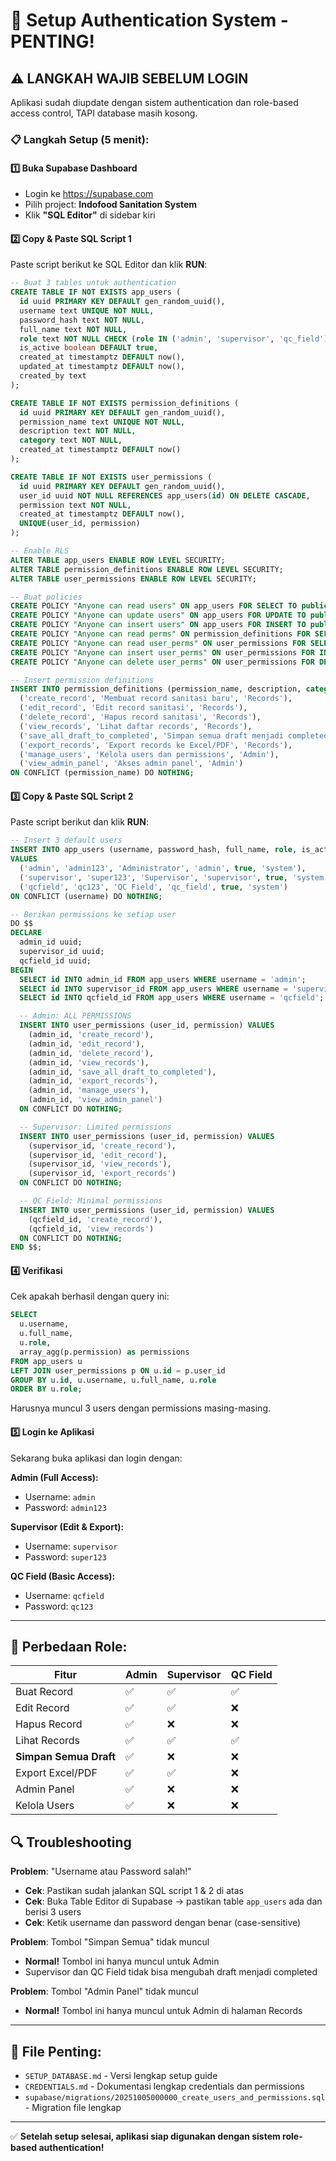 # 🔐 Setup Authentication System - PENTING!

## ⚠️ LANGKAH WAJIB SEBELUM LOGIN

Aplikasi sudah diupdate dengan sistem authentication dan role-based access control, TAPI database masih kosong.

### 📋 Langkah Setup (5 menit):

#### 1️⃣ Buka Supabase Dashboard
- Login ke https://supabase.com
- Pilih project: **Indofood Sanitation System**
- Klik **"SQL Editor"** di sidebar kiri

#### 2️⃣ Copy & Paste SQL Script 1

Paste script berikut ke SQL Editor dan klik **RUN**:

```sql
-- Buat 3 tables untuk authentication
CREATE TABLE IF NOT EXISTS app_users (
  id uuid PRIMARY KEY DEFAULT gen_random_uuid(),
  username text UNIQUE NOT NULL,
  password_hash text NOT NULL,
  full_name text NOT NULL,
  role text NOT NULL CHECK (role IN ('admin', 'supervisor', 'qc_field')),
  is_active boolean DEFAULT true,
  created_at timestamptz DEFAULT now(),
  updated_at timestamptz DEFAULT now(),
  created_by text
);

CREATE TABLE IF NOT EXISTS permission_definitions (
  id uuid PRIMARY KEY DEFAULT gen_random_uuid(),
  permission_name text UNIQUE NOT NULL,
  description text NOT NULL,
  category text NOT NULL,
  created_at timestamptz DEFAULT now()
);

CREATE TABLE IF NOT EXISTS user_permissions (
  id uuid PRIMARY KEY DEFAULT gen_random_uuid(),
  user_id uuid NOT NULL REFERENCES app_users(id) ON DELETE CASCADE,
  permission text NOT NULL,
  created_at timestamptz DEFAULT now(),
  UNIQUE(user_id, permission)
);

-- Enable RLS
ALTER TABLE app_users ENABLE ROW LEVEL SECURITY;
ALTER TABLE permission_definitions ENABLE ROW LEVEL SECURITY;
ALTER TABLE user_permissions ENABLE ROW LEVEL SECURITY;

-- Buat policies
CREATE POLICY "Anyone can read users" ON app_users FOR SELECT TO public USING (true);
CREATE POLICY "Anyone can update users" ON app_users FOR UPDATE TO public USING (true) WITH CHECK (true);
CREATE POLICY "Anyone can insert users" ON app_users FOR INSERT TO public WITH CHECK (true);
CREATE POLICY "Anyone can read perms" ON permission_definitions FOR SELECT TO public USING (true);
CREATE POLICY "Anyone can read user_perms" ON user_permissions FOR SELECT TO public USING (true);
CREATE POLICY "Anyone can insert user_perms" ON user_permissions FOR INSERT TO public WITH CHECK (true);
CREATE POLICY "Anyone can delete user_perms" ON user_permissions FOR DELETE TO public USING (true);

-- Insert permission definitions
INSERT INTO permission_definitions (permission_name, description, category) VALUES
  ('create_record', 'Membuat record sanitasi baru', 'Records'),
  ('edit_record', 'Edit record sanitasi', 'Records'),
  ('delete_record', 'Hapus record sanitasi', 'Records'),
  ('view_records', 'Lihat daftar records', 'Records'),
  ('save_all_draft_to_completed', 'Simpan semua draft menjadi completed', 'Records'),
  ('export_records', 'Export records ke Excel/PDF', 'Records'),
  ('manage_users', 'Kelola users dan permissions', 'Admin'),
  ('view_admin_panel', 'Akses admin panel', 'Admin')
ON CONFLICT (permission_name) DO NOTHING;
```

#### 3️⃣ Copy & Paste SQL Script 2

Paste script berikut dan klik **RUN**:

```sql
-- Insert 3 default users
INSERT INTO app_users (username, password_hash, full_name, role, is_active, created_by)
VALUES
  ('admin', 'admin123', 'Administrator', 'admin', true, 'system'),
  ('supervisor', 'super123', 'Supervisor', 'supervisor', true, 'system'),
  ('qcfield', 'qc123', 'QC Field', 'qc_field', true, 'system')
ON CONFLICT (username) DO NOTHING;

-- Berikan permissions ke setiap user
DO $$
DECLARE
  admin_id uuid;
  supervisor_id uuid;
  qcfield_id uuid;
BEGIN
  SELECT id INTO admin_id FROM app_users WHERE username = 'admin';
  SELECT id INTO supervisor_id FROM app_users WHERE username = 'supervisor';
  SELECT id INTO qcfield_id FROM app_users WHERE username = 'qcfield';

  -- Admin: ALL PERMISSIONS
  INSERT INTO user_permissions (user_id, permission) VALUES
    (admin_id, 'create_record'),
    (admin_id, 'edit_record'),
    (admin_id, 'delete_record'),
    (admin_id, 'view_records'),
    (admin_id, 'save_all_draft_to_completed'),
    (admin_id, 'export_records'),
    (admin_id, 'manage_users'),
    (admin_id, 'view_admin_panel')
  ON CONFLICT DO NOTHING;

  -- Supervisor: Limited permissions
  INSERT INTO user_permissions (user_id, permission) VALUES
    (supervisor_id, 'create_record'),
    (supervisor_id, 'edit_record'),
    (supervisor_id, 'view_records'),
    (supervisor_id, 'export_records')
  ON CONFLICT DO NOTHING;

  -- QC Field: Minimal permissions
  INSERT INTO user_permissions (user_id, permission) VALUES
    (qcfield_id, 'create_record'),
    (qcfield_id, 'view_records')
  ON CONFLICT DO NOTHING;
END $$;
```

#### 4️⃣ Verifikasi

Cek apakah berhasil dengan query ini:

```sql
SELECT
  u.username,
  u.full_name,
  u.role,
  array_agg(p.permission) as permissions
FROM app_users u
LEFT JOIN user_permissions p ON u.id = p.user_id
GROUP BY u.id, u.username, u.full_name, u.role
ORDER BY u.role;
```

Harusnya muncul 3 users dengan permissions masing-masing.

#### 5️⃣ Login ke Aplikasi

Sekarang buka aplikasi dan login dengan:

**Admin (Full Access):**
- Username: `admin`
- Password: `admin123`

**Supervisor (Edit & Export):**
- Username: `supervisor`
- Password: `super123`

**QC Field (Basic Access):**
- Username: `qcfield`
- Password: `qc123`

---

## 🎯 Perbedaan Role:

| Fitur | Admin | Supervisor | QC Field |
|-------|-------|------------|----------|
| Buat Record | ✅ | ✅ | ✅ |
| Edit Record | ✅ | ✅ | ❌ |
| Hapus Record | ✅ | ❌ | ❌ |
| Lihat Records | ✅ | ✅ | ✅ |
| **Simpan Semua Draft** | ✅ | ❌ | ❌ |
| Export Excel/PDF | ✅ | ✅ | ❌ |
| Admin Panel | ✅ | ❌ | ❌ |
| Kelola Users | ✅ | ❌ | ❌ |

## 🔍 Troubleshooting

**Problem**: "Username atau Password salah!"
- **Cek**: Pastikan sudah jalankan SQL script 1 & 2 di atas
- **Cek**: Buka Table Editor di Supabase → pastikan table `app_users` ada dan berisi 3 users
- **Cek**: Ketik username dan password dengan benar (case-sensitive)

**Problem**: Tombol "Simpan Semua" tidak muncul
- **Normal!** Tombol ini hanya muncul untuk Admin
- Supervisor dan QC Field tidak bisa mengubah draft menjadi completed

**Problem**: Tombol "Admin Panel" tidak muncul
- **Normal!** Tombol ini hanya muncul untuk Admin di halaman Records

---

## 📝 File Penting:

- `SETUP_DATABASE.md` - Versi lengkap setup guide
- `CREDENTIALS.md` - Dokumentasi lengkap credentials dan permissions
- `supabase/migrations/20251005000000_create_users_and_permissions.sql` - Migration file lengkap

---

✅ **Setelah setup selesai, aplikasi siap digunakan dengan sistem role-based authentication!**
